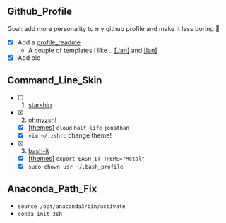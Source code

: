 ## Github_Profile
Goal: add more personality to my github profile and make it less boring 🤠
- [x] Add a [profile_readme](https://docs.github.com/en/account-and-profile/setting-up-and-managing-your-github-profile/customizing-your-profile/managing-your-profile-readme)
  - A couple of templates I like .. [[Jan]](https://github.com/jborchma) and [[Ian]](https://github.com/ian-whitestone)
- [x] Add bio

## Command_Line_Skin
- [ ] 1) [starship](https://starship.rs/)
- [x] 2) [ohmyzsh!](https://github.com/ohmyzsh/ohmyzsh)
  - [x] [[themes]](https://github.com/ohmyzsh/ohmyzsh/wiki/Themes) `cloud` `half-life` `jonathan`
  - [x] `vim ~/.zshrc` change theme!
- [x] 3) [bash-it](https://github.com/Bash-it/bash-it)
  - [x] [[themes]](https://bash-it.readthedocs.io/en/latest/themes-list/#list-of-themes) `export BASH_IT_THEME="Metal"`
  - [x] `sudo chown usr ~/.bash_profile`

## Anaconda_Path_Fix
- `source /opt/anaconda3/bin/activate`
- `conda init zsh`
